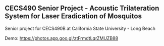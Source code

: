 ## CECS490 Senior Project - Acoustic Trilateration System for Laser Eradication of Mosquitos
Senior project for CECS490B at California State University - Long Beach

Demo:
https://photos.app.goo.gl/ztFrmdtLqrZMUZB88